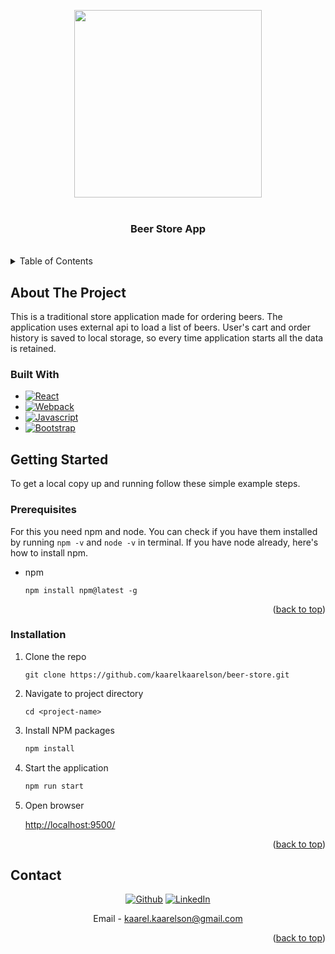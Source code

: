 <a name="readme-top"></a>

<!-- PROJECT LOGO -->

<div id="header" align="center">
<img src="https://media3.giphy.com/media/3vDFxcB9vZNNS/giphy.gif?cid=ecf05e47r44lbprmr2u6lgrxd8j9kq8nz5e4f7thq7sd3idv&rid=giphy.gif&ct=g" width="300"/>
<!-- <iframe src="https://giphy.com/embed/DGWAx8d3IkICs" width="480" height="360" frameBorder="0" class="giphy-embed" allowFullScreen></iframe> -->
<!-- <img src="https://media2.giphy.com/media/26rhJJCi5eM781RZuo/giphy.gif?cid=ecf05e47pj98zj2cpamc1dcxxyp5amj8ndh54b7q0kgy3hz2&rid=giphy.gif&ct=s" width="200"/> -->
</div>

<br />

<h3 align="center">Beer Store App</h3>
</div>

 <br />
<!-- TABLE OF CONTENTS -->
<details>
  <summary>Table of Contents</summary>
  <ol>
    <li>
      <a href="#about-the-project">About The Project</a>
      <ul>
        <li><a href="#built-with">Built With</a></li>
      </ul>
    </li>
    <li>
      <a href="#getting-started">Getting Started</a>
      <ul>
        <li><a href="#prerequisites">Prerequisites</a></li>
        <li><a href="#installation">Installation</a></li>
      </ul>
    </li>
    <li><a href="#usage">Usage</a></li>
    <li><a href="#contact">Contact</a></li>
  </ol>
</details>

<!-- ABOUT THE PROJECT -->

## About The Project

<!-- [![Product Name Screen Shot][product-screenshot]](https://example.com) -->

This is a traditional store application made for ordering beers. The application uses external api to load a list of beers. User's cart and order history is saved to local storage, so every time application starts all the data is retained.

### Built With

- [![React][react.js]][react-url]
- [![Webpack][webpack.com]][webpack-url]
- [![Javascript][javascript.com]][javascript-url]
- [![Bootstrap][bootstrap.com]][bootstrap-url]

<!-- GETTING STARTED -->

## Getting Started

To get a local copy up and running follow these simple example steps.

### Prerequisites

For this you need npm and node. You can check if you have them installed by running `npm -v` and `node -v` in terminal. If you have node already, here's how to install npm.

- npm
  ```
  npm install npm@latest -g
  ```

<p align="right">(<a href="#readme-top">back to top</a>)</p>

### Installation

<!-- 1. Get a free API Key at [https://example.com](https://example.com) -->

1. Clone the repo
   ```
   git clone https://github.com/kaarelkaarelson/beer-store.git
   ```
2. Navigate to project directory
   ```
   cd <project-name>
   ```
3. Install NPM packages
   ```sh
   npm install
   ```
4. Start the application
   ```sh
   npm run start
   ```
5. Open browser

   [http://localhost:9500/](http://localhost:9500/)

<p align="right">(<a href="#readme-top">back to top</a>)</p>

## Contact

<div align="center">

[![Github][github.com]][github-url]
[![LinkedIn][linkedin-shield]][linkedin-url]

Email - [kaarel.kaarelson@gmail.com](mailto:kaarel.kaarelson@gmail.com)

</div>

<p align="right">(<a href="#readme-top">back to top</a>)</p>

<!-- MARKDOWN LINKS & IMAGES -->
<!-- https://www.markdownguide.org/basic-syntax/#reference-style-links -->

[contributors-shield]: https://img.shields.io/github/contributors/github_username/repo_name.svg?style=for-the-badge
[contributors-url]: https://github.com/github_username/repo_name/graphs/contributors
[forks-shield]: https://img.shields.io/github/forks/github_username/repo_name.svg?style=for-the-badge
[forks-url]: https://github.com/github_username/repo_name/network/members
[stars-shield]: https://img.shields.io/github/stars/github_username/repo_name.svg?style=for-the-badge
[stars-url]: https://github.com/github_username/repo_name/stargazers
[issues-shield]: https://img.shields.io/github/issues/github_username/repo_name.svg?style=for-the-badge
[issues-url]: https://github.com/github_username/repo_name/issues
[license-shield]: https://img.shields.io/github/license/github_username/repo_name.svg?style=for-the-badge
[license-url]: https://github.com/github_username/repo_name/blob/master/LICENSE.txt

<!-- [linkedin-shield]: https://img.shields.io/badge/-LinkedIn-blue.svg?style=for-the-badge&logo=linkedin&colorB=555 -->

[linkedin-shield]: https://img.shields.io/badge/LinkedIn-0A66C2?logo=linkedin&logoColor=fff&style=for-the-badge
[linkedin-url]: https://www.linkedin.com/in/kaarel-richard-kaarelson-30a820217/
[product-screenshot]: images/screenshot.png
[next.js]: https://img.shields.io/badge/next.js-000000?style=for-the-badge&logo=nextdotjs&logoColor=white
[next-url]: https://nextjs.org/
[react.js]: https://img.shields.io/badge/React-20232A?style=for-the-badge&logo=react&logoColor=61DAFB
[react-url]: https://reactjs.org/
[vue.js]: https://img.shields.io/badge/Vue.js-35495E?style=for-the-badge&logo=vuedotjs&logoColor=4FC08D
[vue-url]: https://vuejs.org/
[angular.io]: https://img.shields.io/badge/Angular-DD0031?style=for-the-badge&logo=angular&logoColor=white
[angular-url]: https://angular.io/
[svelte.dev]: https://img.shields.io/badge/Svelte-4A4A55?style=for-the-badge&logo=svelte&logoColor=FF3E00
[svelte-url]: https://svelte.dev/
[laravel.com]: https://img.shields.io/badge/Laravel-FF2D20?style=for-the-badge&logo=laravel&logoColor=white
[laravel-url]: https://laravel.com
[bootstrap.com]: https://img.shields.io/badge/Bootstrap-563D7C?style=for-the-badge&logo=bootstrap&logoColor=white
[bootstrap-url]: https://getbootstrap.com
[tailwind.com]: https://img.shields.io/badge/Tailwind%20CSS-06B6D4?logo=tailwindcss&logoColor=fff&style=for-the-badge
[tailwind-url]: https://gettailwind.com
[pocketbase.com]: https://img.shields.io/badge/PocketBase-B8DBE4?logo=pocketbase&logoColor=000&style=for-the-badge
[pocketbase-url]: https://getpocketbase.com
[jquery.com]: https://img.shields.io/badge/jQuery-0769AD?style=for-the-badge&logo=jquery&logoColor=white
[javascript.com]: https://img.shields.io/badge/JavaScript-F7DF1E?logo=javascript&logoColor=000&style=for-the-badge
[javascript-url]: https://getjavascript.com
[webpack.com]: https://img.shields.io/badge/Webpack-8DD6F9?logo=webpack&logoColor=000&style=for-the-badge
[webpack-url]: https://getWebpack.com
[gmail.com]: https://img.shields.io/badge/Gmail-EA4335?logo=gmail&logoColor=fff&style=for-the-badge
[gmail-url]: kaarel.kaarelson@gmail.com
[github.com]: https://img.shields.io/badge/GitHub-181717?logo=github&logoColor=fff&style=for-the-badge
[github-url]: https://github.com/kaarelkaarelson
[jquery-url]: https://jquery.com
